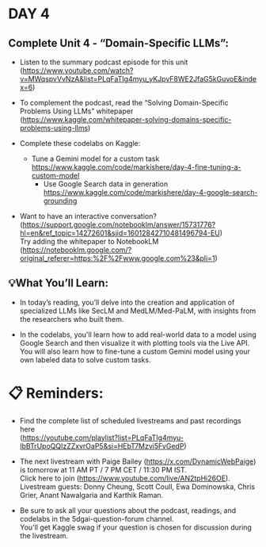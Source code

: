 # DAY 4


## Complete Unit 4 - “Domain-Specific LLMs”:

* Listen to the summary podcast episode for this unit <br>(https://www.youtube.com/watch?v=MWqspvVvNzA&list=PLqFaTIg4myu_yKJpvF8WE2JfaG5kGuvoE&index=6)

* To complement the podcast, read the “Solving Domain-Specific Problems Using LLMs” whitepaper <br>(https://www.kaggle.com/whitepaper-solving-domains-specific-problems-using-llms)

* Complete these codelabs on Kaggle:
    * Tune a Gemini model for a custom task <br>https://www.kaggle.com/code/markishere/day-4-fine-tuning-a-custom-model 
        * Use Google Search data in generation <br>https://www.kaggle.com/code/markishere/day-4-google-search-grounding

* Want to have an interactive conversation? <br>
(https://support.google.com/notebooklm/answer/15731776?hl=en&ref_topic=14272601&sjid=16012842710481496794-EU) <br>
Try adding the whitepaper to NotebookLM <br>
(https://notebooklm.google.com/?original_referer=https:%2F%2Fwww.google.com%23&pli=1) 


## 💡What You’ll Learn:

* In today’s reading, you’ll delve into the creation and application of specialized LLMs like SecLM and MedLM/Med-PaLM, with insights from the researchers who built them.

* In the codelabs, you'll learn how to add real-world data to a model using Google Search and then visualize it with plotting tools via the Live API. <br>
You will also learn how to fine-tune a custom Gemini model using your own labeled data to solve custom tasks.


# 📋 Reminders:

* Find the complete list of scheduled livestreams and past recordings here <br>
(https://youtube.com/playlist?list=PLqFaTIg4myu-lbBTrUpoQQIzZZxvrOaP5&si=HEbT7Mzvi5FvGedP)

* The next livestream with Paige Bailey (https://x.com/DynamicWebPaige) is tomorrow at 11 AM PT / 7 PM CET / 11:30 PM IST. <br>
Click here to join (https://www.youtube.com/live/AN2tpHi26OE). <br>
Livestream guests: Donny Cheung, Scott Coull, Ewa Dominowska, Chris Grier, Anant Nawalgaria and Karthik Raman.

* Be sure to ask all your questions about the podcast, readings, and codelabs in the ⁠5dgai-question-forum channel. <br>
You'll get Kaggle swag if your question is chosen for discussion during the livestream.